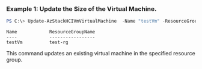 ### Example 1: Update the Size of the Virtual Machine. 
```powershell
PS C:\> Update-AzStackHCIVmVirtualMachine  -Name "testVm" -ResourceGroupName "test-rg" -VmMemoryInMB "4"
```
```output
Name            ResourceGroupName
----            -----------------
testVm          test-rg
```

This command updates an existing virtual machine in the specified resource group. 

